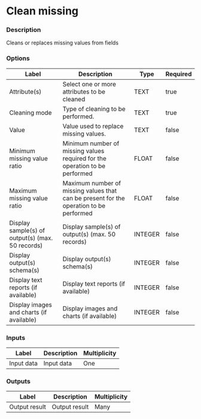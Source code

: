 # Clean missing
###  Description
Cleans or replaces missing values from fields
###  Options
| Label | Description | Type | Required |
|---|---|---|---|
| Attribute(s) | Select one or more attributes to be cleaned | TEXT | true |
| Cleaning mode | Type of cleaning to be performed. | TEXT | true |
| Value | Value used to replace missing values. | TEXT | false |
| Minimum missing value ratio | Minimum number of missing values required for the operation to be performed | FLOAT | false |
| Maximum missing value ratio | Maximum number of missing values that can be present for the operation to be performed | FLOAT | false |
| Display sample(s) of output(s) (max. 50 records) | Display sample(s) of output(s) (max. 50 records) | INTEGER | false |
| Display output(s) schema(s) | Display output(s) schema(s) | INTEGER | false |
| Display text reports (if available) | Display text reports (if available) | INTEGER | false |
| Display images and charts (if available) | Display images and charts (if available) | INTEGER | false |
###  Inputs
| Label | Description | Multiplicity |
|---|---|---|
| Input data | Input data | One |
###  Outputs
| Label | Description | Multiplicity |
|---|---|---|
| Output result | Output result | Many |
